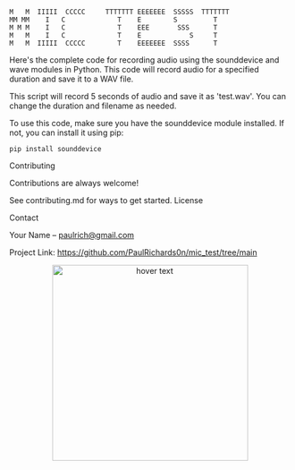```
M   M  IIIII  CCCCC     TTTTTTT EEEEEEE  SSSSS  TTTTTTT
MM MM    I   C             T    E        S         T
M M M    I   C             T    EEE       SSS      T
M   M    I   C             T    E            S     T
M   M  IIIII  CCCCC        T    EEEEEEE  SSSS      T
```

Here's the complete code for recording audio using the sounddevice and wave modules in Python. This code will record audio for a specified duration and save it to a WAV file.

This script will record 5 seconds of audio and save it as 'test.wav'. You can change the duration and filename as needed.

To use this code, make sure you have the sounddevice module installed. If not, you can install it using pip:

```pip install sounddevice```




Contributing

Contributions are always welcome!

See contributing.md for ways to get started.
License


Contact

Your Name – paulrich@gmail.com

Project Link:  https://github.com/PaulRichards0n/mic_test/tree/main

<p align="center">
  <img src="/PaulRichards0n/mic_test/blob/main/xpressi.png)https://github.com/PaulRichards0n/mic_test/blob/main/xpressi.png" width="350" title="hover text">
</p>

